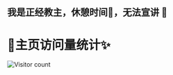 ## 我是正经教主，休憩时间🌱，无法宣讲 👋

# 🔭主页访问量统计✨
![Visitor count](https://profile-counter.glitch.me/zhengjingjiaozhu.com/count.svg)

